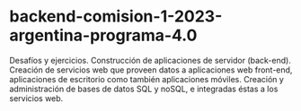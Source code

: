 # backend-comision-1-2023-argentina-programa-4.0
Desafíos y ejercicios. Construcción de aplicaciones de servidor (back-end). Creación de servicios web que proveen datos a aplicaciones web front-end, aplicaciones de escritorio como también aplicaciones móviles. Creación y administración de bases de datos SQL y noSQL, e integradas éstas a los servicios web.
